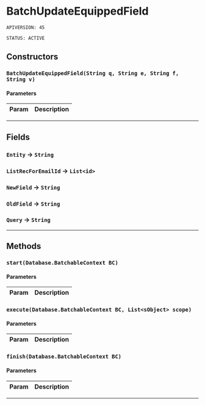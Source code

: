 # BatchUpdateEquippedField

`APIVERSION: 45`

`STATUS: ACTIVE`
## Constructors
### `BatchUpdateEquippedField(String q, String e, String f, String v)`
#### Parameters
|Param|Description|
|---|---|

---
## Fields

### `Entity` → `String`


### `ListRecForEmailId` → `List<id>`


### `NewField` → `String`


### `OldField` → `String`


### `Query` → `String`


---
## Methods
### `start(Database.BatchableContext BC)`
#### Parameters
|Param|Description|
|---|---|

### `execute(Database.BatchableContext BC, List<sObject> scope)`
#### Parameters
|Param|Description|
|---|---|

### `finish(Database.BatchableContext BC)`
#### Parameters
|Param|Description|
|---|---|

---
